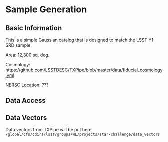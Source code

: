 # Sample Generation

## Basic Information

This is a simple Gaussian catalog that is designed to match the LSST Y1 SRD sample.

Area: 12,300 sq. deg.

Cosmology: https://github.com/LSSTDESC/TXPipe/blob/master/data/fiducial_cosmology.yml

NERSC Location: ??? 


## Data Access

## Data Vectors

Data vectors from TXPipe will be put here `/global/cfs/cdirs/lsst/groups/WL/projects/star-challenge/data_vectors`

